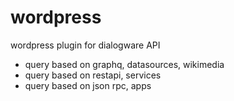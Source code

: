 # wordpress
wordpress plugin for dialogware API

+ query based on graphq, datasources, wikimedia
+ query based on restapi, services
+ query based on json rpc, apps

